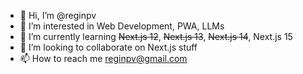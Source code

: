 - 👋 Hi, I’m @reginpv
- 👀 I’m interested in Web Development, PWA, LLMs
- 🌱 I’m currently learning <s>Next.js 12</s>, <s>Next.js 13</s>, <s>Next.js 14</s>, Next.js 15
- 💞️ I’m looking to collaborate on Next.js stuff
- 📫 How to reach me reginpv@gmail.com

<!---
reginpv/reginpv is a ✨ special ✨ repository because its `README.md` (this file) appears on your GitHub profile.
You can click the Preview link to take a look at your changes.
--->

